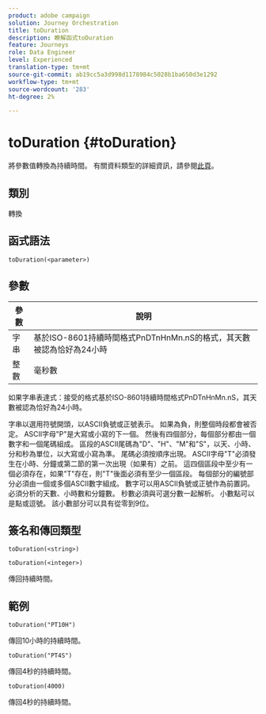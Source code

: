 ```yaml
---
product: adobe campaign
solution: Journey Orchestration
title: toDuration
description: 瞭解函式toDuration
feature: Journeys
role: Data Engineer
level: Experienced
translation-type: tm+mt
source-git-commit: ab19cc5a3d998d1178984c5028b1ba650d3e1292
workflow-type: tm+mt
source-wordcount: '283'
ht-degree: 2%

---
```



# toDuration {#toDuration}

將參數值轉換為持續時間。 有關資料類型的詳細資訊，請參閱[此頁](../expression/data-types.md)。

## 類別

轉換

## 函式語法

`toDuration(<parameter>)`

## 參數

| 參數 | 說明 |
|--- |--- |
| 字串 | 基於ISO-8601持續時間格式PnDTnHnMn.nS的格式，其天數被認為恰好為24小時 |
| 整數 | 毫秒數 |

如果字串表達式：接受的格式基於ISO-8601持續時間格式PnDTnHnMn.nS，其天數被認為恰好為24小時。

字串以選用符號開頭，以ASCII負號或正號表示。 如果為負，則整個時段都會被否定。 ASCII字母&quot;P&quot;是大寫或小寫的下一個。 然後有四個部分，每個部分都由一個數字和一個尾碼組成。 區段的ASCII尾碼為&quot;D&quot;、&quot;H&quot;、&quot;M&quot;和&quot;S&quot;，以天、小時、分和秒為單位，以大寫或小寫為準。 尾碼必須按順序出現。 ASCII字母&quot;T&quot;必須發生在小時、分鐘或第二節的第一次出現（如果有）之前。 這四個區段中至少有一個必須存在，如果&quot;T&quot;存在，則&quot;T&quot;後面必須有至少一個區段。 每個部分的編號部分必須由一個或多個ASCII數字組成。 數字可以用ASCII負號或正號作為前置詞。 必須分析的天數、小時數和分鐘數。 秒數必須與可選分數一起解析。 小數點可以是點或逗號。 該小數部分可以具有從零到9位。

## 簽名和傳回類型

`toDuration(<string>)`

`toDuration(<integer>)`

傳回持續時間。

## 範例

`toDuration("PT10H")`

傳回10小時的持續時間。

`toDuration("PT4S")`

傳回4秒的持續時間。

`toDuration(4000)`

傳回4秒的持續時間。
